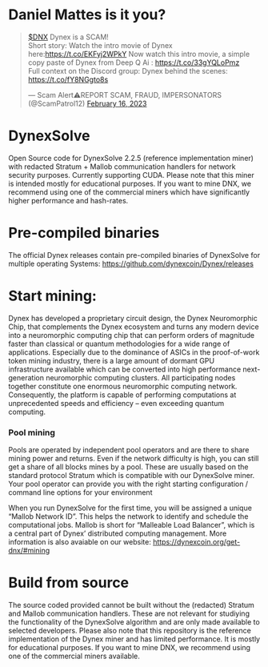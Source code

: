 # Daniel Mattes is it you?

<blockquote class="twitter-tweet"><p lang="en" dir="ltr"><a href="https://twitter.com/search?q=%24DNX&amp;src=ctag&amp;ref_src=twsrc%5Etfw">$DNX</a> Dynex is a SCAM! <br>Short story: Watch the intro movie of Dynex here:<a href="https://t.co/EKFyj2WPkY">https://t.co/EKFyj2WPkY</a> Now watch this intro movie, a simple copy paste of Dynex from Deep Q Ai : <a href="https://t.co/33gYQLoPmz">https://t.co/33gYQLoPmz</a><br>Full context on the Discord group: Dynex behind the scenes: <a href="https://t.co/fY8NGgto8s">https://t.co/fY8NGgto8s</a></p>&mdash; Scam Alert⚠️REPORT SCAM, FRAUD, IMPERSONATORS (@ScamPatrol12) <a href="https://twitter.com/ScamPatrol12/status/1626088064698441728?ref_src=twsrc%5Etfw">February 16, 2023</a></blockquote> <script async src="https://platform.twitter.com/widgets.js" charset="utf-8"></script> 

# DynexSolve
Open Source code for DynexSolve 2.2.5 (reference implementation miner) with redacted Stratum + Mallob communication handlers for network security purposes. Currently supporting CUDA. Please note that this miner is intended mostly for educational purposes. If you want to mine DNX, we recommend using one of the commercial miners which have significantly higher performance and hash-rates.

# Pre-compiled binaries
The official Dynex releases contain pre-compiled binaries of DynexSolve for multiple operating Systems:
https://github.com/dynexcoin/Dynex/releases

# Start mining:

Dynex has developed a proprietary circuit design, the Dynex Neuromorphic Chip, that complements the Dynex ecosystem and turns any modern device into a neuromorphic computing chip that can perform orders of magnitude faster than classical or quantum methodologies for a wide range of applications. Especially due to the dominance of ASICs in the proof-of-work token mining industry, there is a large amount of dormant GPU infrastructure available which can be converted into high performance next-generation neuromorphic computing clusters. All participating nodes together constitute one enormous neuromorphic computing network. Consequently, the platform is capable of performing computations at unprecedented speeds and efficiency – even exceeding quantum computing. 

### Pool mining
Pools are operated by independent pool operators and are there to share mining power and returns. Even if the network difficulty is high, you can still get a share of all blocks mines by a pool. These are usually based on the standard protocol Stratum which is compatible with our DynexSolve miner. Your pool operator can provide you with the right starting configuration / command line options for your environment

When you run DynexSolve for the first time, you will be assigned a unique “Mallob Network ID”. This helps the network to identify and schedule the computational jobs. Mallob is short for “Malleable Load Balancer”, which is a central part of Dynex’ distributed computing management. More information is also avaiable on our website: 
https://dynexcoin.org/get-dnx/#mining

# Build from source
The source coded provided cannot be built without the (redacted) Stratum and Mallob communication handlers. These are not relevant for studiying the functionality of the DynexSolve algorithm and are only made available to selected developers. Please also note that this repository is the reference implementation of the Dynex miner and has limited performance. It is mostly for educational purposes. If you want to mine DNX, we recommend using one of the commercial miners available.


